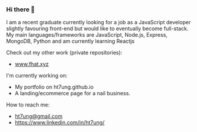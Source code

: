 ### Hi there 👋

I am a recent graduate currently looking for a job as a JavaScript developer slightly favouring front-end but would like to eventually become full-stack. My main languages/frameworks are JavaScript, Node.js, Express, MongoDB, Python and am currently learning Reactjs

Check out my other work (private repositories):
  - www.fhat.xyz
 
I'm currently working on:
  - My portfolio on ht7ung.github.io
  - A landing/ecommerce page for a nail business.
 
How to reach me:
  - ht7ung@gmail.com
  - https://www.linkedin.com/in/ht7ung/

  

<!--
**HT7UNG/HT7UNG** is a ✨ _special_ ✨ repository because its `README.md` (this file) appears on your GitHub profile.

Here are some ideas to get you started:

- 🔭 I’m currently working on ...
- 🌱 I’m currently learning ...
- 👯 I’m looking to collaborate on ...
- 🤔 I’m looking for help with ...
- 💬 Ask me about ...
- 📫 How to reach me: ...
- 😄 Pronouns: ...
- ⚡ Fun fact: ...
-->
